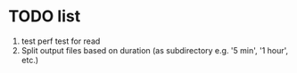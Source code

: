 # TODO list
 
1. test perf test for read
2. Split output files based on duration (as subdirectory e.g. '5 min', '1 hour', etc.)